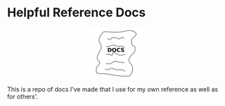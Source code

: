 # Helpful Reference Docs

<p align="center">
  <img src="/images/docs-logo-2.png" />
</p>

This is a repo of docs I've made that I use for my own reference as well as for others'.
